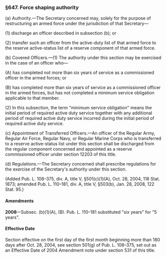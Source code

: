 ### §647. Force shaping authority ###

(a) Authority.—The Secretary concerned may, solely for the purpose of restructuring an armed force under the jurisdiction of that Secretary—

(1) discharge an officer described in subsection (b); or

(2) transfer such an officer from the active-duty list of that armed force to the reserve active-status list of a reserve component of that armed force.

(b) Covered Officers.—(1) The authority under this section may be exercised in the case of an officer who—

(A) has completed not more than six years of service as a commissioned officer in the armed forces; or

(B) has completed more than six years of service as a commissioned officer in the armed forces, but has not completed a minimum service obligation applicable to that member.

(2) In this subsection, the term "minimum service obligation" means the initial period of required active duty service together with any additional period of required active duty service incurred during the initial period of required active duty service.

(c) Appointment of Transferred Officers.—An officer of the Regular Army, Regular Air Force, Regular Navy, or Regular Marine Corps who is transferred to a reserve active-status list under this section shall be discharged from the regular component concerned and appointed as a reserve commissioned officer under section 12203 of this title.

(d) Regulations.—The Secretary concerned shall prescribe regulations for the exercise of the Secretary's authority under this section.

(Added Pub. L. 108–375, div. A, title V, §501(c)(1)(A), Oct. 28, 2004, 118 Stat. 1873; amended Pub. L. 110–181, div. A, title V, §503(b), Jan. 28, 2008, 122 Stat. 95.)

#### Amendments ####

**2008**—Subsec. (b)(1)(A), (B). Pub. L. 110–181 substituted "six years" for "5 years".

#### Effective Date ####

Section effective on the first day of the first month beginning more than 180 days after Oct. 28, 2004, see section 501(g) of Pub. L. 108–375, set out as an Effective Date of 2004 Amendment note under section 531 of this title.
